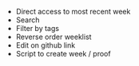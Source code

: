 - Direct access to most recent week
- Search
- Filter by tags
- Reverse order weeklist
- Edit on github link
- Script to create week / proof
